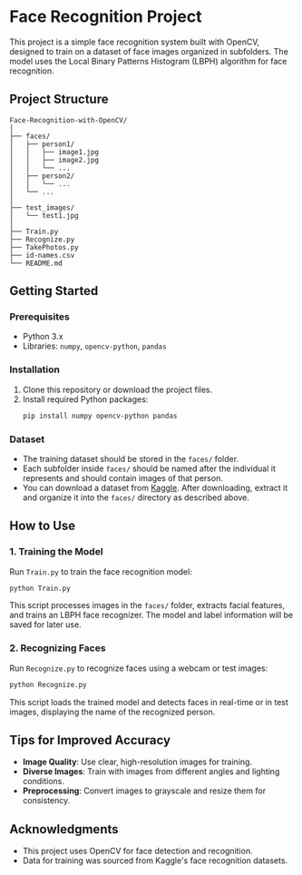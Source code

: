 # Face Recognition Project

This project is a simple face recognition system built with OpenCV, designed to train on a dataset of face images organized in subfolders. The model uses the Local Binary Patterns Histogram (LBPH) algorithm for face recognition.

## Project Structure
```
Face-Recognition-with-OpenCV/
│
├── faces/                           
│   ├── person1/                     
│   │   ├── image1.jpg
│   │   ├── image2.jpg
│   │   └── ...
│   ├── person2/
│   │   └── ...
│   └── ...                         
│
├── test_images/                     
│   └── test1.jpg
│
├── Train.py                         
├── Recognize.py                   
├── TakePhotos.py                  
├── id-names.csv                  
└── README.md                     
```

## Getting Started

### Prerequisites
- Python 3.x
- Libraries: `numpy`, `opencv-python`, `pandas`

### Installation
1. Clone this repository or download the project files.
2. Install required Python packages:
   ```bash
   pip install numpy opencv-python pandas
   ```

### Dataset
- The training dataset should be stored in the `faces/` folder.
- Each subfolder inside `faces/` should be named after the individual it represents and should contain images of that person.
- You can download a dataset from [Kaggle](https://www.kaggle.com/). After downloading, extract it and organize it into the `faces/` directory as described above.

## How to Use

### 1. Training the Model
Run `Train.py` to train the face recognition model:
```bash
python Train.py
```

This script processes images in the `faces/` folder, extracts facial features, and trains an LBPH face recognizer. The model and label information will be saved for later use.

### 2. Recognizing Faces
Run `Recognize.py` to recognize faces using a webcam or test images:
```bash
python Recognize.py
```

This script loads the trained model and detects faces in real-time or in test images, displaying the name of the recognized person.



## Tips for Improved Accuracy
- **Image Quality**: Use clear, high-resolution images for training.
- **Diverse Images**: Train with images from different angles and lighting conditions.
- **Preprocessing**: Convert images to grayscale and resize them for consistency.

## Acknowledgments
- This project uses OpenCV for face detection and recognition.
- Data for training was sourced from Kaggle's face recognition datasets.

